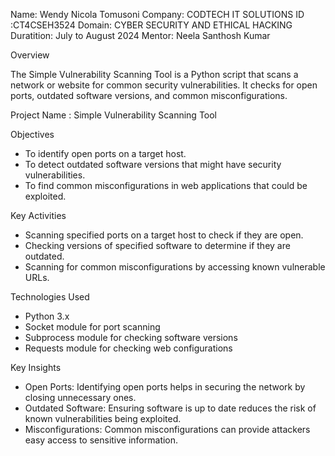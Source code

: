 Name: Wendy Nicola Tomusoni
Company: CODTECH IT SOLUTIONS
ID :CT4CSEH3524
Domain: CYBER SECURITY AND ETHICAL HACKING
Duratition: July to August 2024
Mentor: Neela Santhosh Kumar 

Overview

The Simple Vulnerability Scanning Tool is a Python script that scans a network or website for common security vulnerabilities. It checks for open ports, outdated software versions, and common misconfigurations.

Project Name : Simple Vulnerability Scanning Tool

Objectives

- To identify open ports on a target host.
- To detect outdated software versions that might have security vulnerabilities.
- To find common misconfigurations in web applications that could be exploited.

Key Activities

- Scanning specified ports on a target host to check if they are open.
- Checking versions of specified software to determine if they are outdated.
- Scanning for common misconfigurations by accessing known vulnerable URLs.

Technologies Used

- Python 3.x
- Socket module for port scanning
- Subprocess module for checking software versions
- Requests module for checking web configurations

Key Insights

- Open Ports: Identifying open ports helps in securing the network by closing unnecessary ones.
- Outdated Software: Ensuring software is up to date reduces the risk of known vulnerabilities being exploited.
- Misconfigurations: Common misconfigurations can provide attackers easy access to sensitive information.
